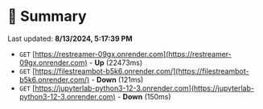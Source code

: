 # 📖 Summary
Last updated: **8/13/2024, 5:17:39 PM**

- `GET` [https://restreamer-09gx.onrender.com](https://restreamer-09gx.onrender.com) - **Up** (22473ms)
- `GET` [https://filestreambot-b5k6.onrender.com/](https://filestreambot-b5k6.onrender.com/) - **Down** (121ms)
- `GET` [https://jupyterlab-python3-12-3.onrender.com](https://jupyterlab-python3-12-3.onrender.com) - **Down** (150ms)
